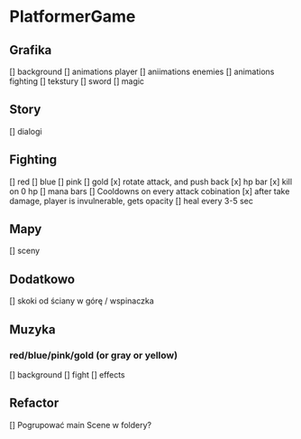 # PlatformerGame

## Grafika

[] background
[] animations player
[] aniimations enemies
[] animations fighting
[] tekstury
[] sword
[] magic

## Story

[] dialogi

## Fighting

[] red
[] blue
[] pink
[] gold
[x] rotate attack, and push back
[x] hp bar
[x] kill on 0 hp
[] mana bars
[] Cooldowns on every attack cobination
[x] after take damage, player is invulnerable, gets opacity
[] heal every 3-5 sec

## Mapy

[] sceny

## Dodatkowo

[] skoki od ściany w górę / wspinaczka

## Muzyka

### red/blue/pink/gold (or gray or yellow)

[] background
[] fight
[] effects

## Refactor

[] Pogrupować main Scene w foldery?
